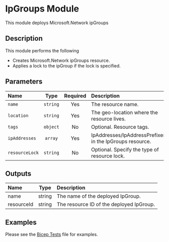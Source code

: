 # IpGroups Module

This module deploys Microsoft.Network ipGroups

## Description

This module performs the following

- Creates Microsoft.Network ipGroups resource.
- Applies a lock to the ipGroup if the lock is specified.

## Parameters

| Name           | Type     | Required | Description                                             |
| :------------- | :------: | :------: | :------------------------------------------------------ |
| `name`         | `string` | Yes      | The resource name.                                      |
| `location`     | `string` | Yes      | The geo-location where the resource lives.              |
| `tags`         | `object` | No       | Optional. Resource tags.                                |
| `ipAddresses`  | `array`  | Yes      | IpAddresses/IpAddressPrefixes in the IpGroups resource. |
| `resourceLock` | `string` | No       | Optional. Specify the type of resource lock.            |

## Outputs

| Name       | Type   | Description                              |
| :--------- | :----: | :--------------------------------------- |
| name       | string | The name of the deployed IpGroup.        |
| resourceId | string | The resource ID of the deployed IpGroup. |

## Examples

Please see the [Bicep Tests](test/main.test.bicep) file for examples.
